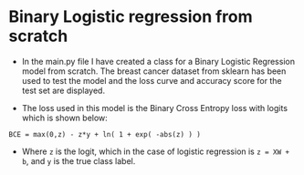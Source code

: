 # Binary Logistic regression from scratch

- In the main.py file I have created a class for a Binary Logistic Regression model from scratch. The breast cancer dataset from sklearn has been used to test the model and the loss curve and accuracy score for the test set are displayed.

- The loss used in this model is the Binary Cross Entropy loss with logits which is shown below:

`BCE = max(0,z) - z*y + ln( 1 + exp( -abs(z) ) )`

- Where `z` is the logit, which in the case of logistic regression is `z = XW + b`, and `y` is the true class label.